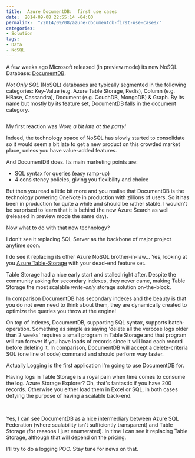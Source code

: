 ```yaml
---
title:  Azure DocumentDB:  first use cases
date:  2014-09-08 22:55:14 -04:00
permalink:  "/2014/09/08/azure-documentdb-first-use-cases/"
categories:
- Solution
tags:
- Data
- NoSQL
---
```

<p>A few weeks ago Microsoft released (in preview mode) its new NoSQL Database:  <a href="http://azure.microsoft.com/en-us/documentation/services/documentdb/">DocumentDB</a>.
</p><p><em>Not Only SQL</em> (NoSQL) databases are typically segmented in the following categories:  Key-Value (e.g. Azure Table Storage, Redis), Column (e.g. HBase, Cassandra), Document (e.g. CouchDB, MongoDB) &amp; Graph.  By its name but mostly by its feature set, DocumentDB falls in the document category.
</p><p><img src="http://vincentlauzon.files.wordpress.com/2014/09/090914_0255_azuredocume1.png" alt="" />
	</p><p>My first reaction was <em>Wow, a bit late at the party!</em>
	</p><p>Indeed, the technology space of NoSQL has slowly started to consolidate so it would seem a bit late to get a new product on this crowded market place, unless you have value-added features.
</p><p>And DocumentDB does.  Its main marketing points are:
</p><ul><li>SQL syntax for queries (easy ramp-up)
</li><li>4 consistency policies, giving you flexibility and choice
</li></ul><p>But then you read a little bit more and you realise that DocumentDB is the technology powering OneNote in production with zillions of users.  So it has been in production for quite a while and should be rather stable.  I wouldn't be surprised to learn that it is behind the new Azure Search as well (released in preview mode the same day).
</p><p>Now what to do with that new technology?
</p><p>I don't see it replacing SQL Server as the backbone of major project anytime soon.
</p><p>I do see it replacing its other Azure NoSQL brother-in-law…  Yes, looking at you <a href="http://msdn.microsoft.com/en-us/library/azure/dd179423.aspx">Azure Table-Storage</a> with your dead-end feature set.
</p><p>Table Storage had a nice early start and stalled right after.  Despite the community asking for secondary indexes, they never came, making Table Storage the most scalable <em>write-only </em>storage solution on-the-block.
</p><p>In comparison DocumentDB has secondary indexes and the beauty is that you do not even need to think about them, they are dynamically created to optimize the queries you throw at the engine!
</p><p>On top of indexes, DocumentDB, supporting SQL syntax, supports batch-operation.  Something as simple as saying 'delete all the verbose logs older than 2 weeks' requires a small program in Table Storage and that program will run forever if you have loads of <img align="left" src="http://vincentlauzon.files.wordpress.com/2014/09/090914_0255_azuredocume2.jpg" alt="" />records since it will load each record before deleting it.  In comparison, DocumentDB will accept a delete-criteria SQL (one line of code) command and should perform way faster.
</p><p>Actually Logging is the first application I'm going to use DocumentDB for.
</p><p>Having logs in Table Storage is a royal pain when time comes to consume the log.  Azure Storage Explorer?  Oh, that's fantastic if you have 200 records.  Otherwise you either load them in Excel or SQL, in both cases defying the purpose of having a scalable back-end.
</p><p>
 </p><p>Yes, I can see DocumentDB as a nice intermediary between Azure SQL Federation (where scalability isn't sufficiently transparent) and Table Storage (for reasons I just enumerated).  In time I can see it replacing Table Storage, although that will depend on the pricing.
</p><p>I'll try to do a logging POC.  Stay tune for news on that.</p>